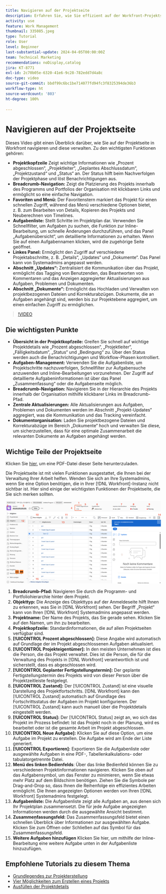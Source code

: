 ```yaml
---
title: Navigieren auf der Projektseite
description: Erfahren Sie, wie Sie effizient auf der Workfront-Projektseite navigieren und diese verwalten, indem Sie Funktionen wie die Projektkopfzeile, Breadcrumb-Navigation, Aufgabenlisten sowie die Abschnitte „Updates“ und „Dokumente“ verwenden.
activity: use
feature: Work Management
thumbnail: 335085.jpeg
type: Tutorial
role: User
level: Beginner
last-substantial-update: 2024-04-05T00:00:00Z
team: Technical Marketing
recommendations: noDisplay,catalog
jira: KT-8771
exl-id: 2c70b05e-6320-41e6-9c28-782edd7d4a8c
doc-type: video
source-git-commit: bbdf99c6bc1be714077fd94fc3f8325394de36b3
workflow-type: ht
source-wordcount: '803'
ht-degree: 100%

---
```


# Navigieren auf der Projektseite

Dieses Video gibt einen Überblick darüber, wie Sie auf der Projektseite in Workfront navigieren und diese verwalten. Zu den wichtigsten Funktionen gehören:

* **Projektkopfzeile** Zeigt wichtige Informationen wie „Prozent abgeschlossen“, „Projektleiter“, „Geplantes Abschlussdatum“, „Projektzustand“ und „Status“ an. Der Status hilft beim Nachverfolgen der Projektphase und löst Benachrichtigungen aus. 
* **Breadcrumb-Navigation:** Zeigt die Platzierung des Projekts innerhalb des Programms und Portfolios der Organisation mit klickbaren Links und ermöglicht so eine einfache Navigation. 
* **Favoriten und Menü:** Der Favoritenstern markiert das Projekt für einen schnellen Zugriff, während das Menü verschiedene Optionen bietet, z. B. zum Bearbeiten von Details, Kopieren des Projekts und Neuberechnen von Timelines. 
* **Aufgabenliste:** Stellt Schritte im Projektplan dar. Verwenden Sie Schnellfilter, um Aufgaben zu suchen, die Funktion zur Inline-Bearbeitung, um schnelle Änderungen durchzuführen, und das Panel „Aufgabenübersicht“, um detaillierte Informationen zu erhalten. Wenn Sie auf einen Aufgabennamen klicken, wird die zugehörige Seite geöffnet. 
* **Linkes Panel:** Ermöglicht den Zugriff auf verschiedene Projektabschnitte, z. B. „Details“, „Updates“ und „Dokumente“. Das Panel kann von Systemadmins angepasst werden. 
* **Abschnitt „Updates“:** Zentralisiert die Kommunikation über das Projekt, ermöglicht das Tagging von Benutzenden, das Beantworten von Kommentaren und das Anzeigen aggregierter Aktualisierungen aus Aufgaben, Problemen und Dokumenten. 
* **Abschnitt „Dokumente“:** Ermöglicht das Hochladen und Verwalten von projektbezogenen Dateien und Korrekturabzügen. Dokumente, die an Aufgaben angehängt sind, werden bis zur Projektebene aggregiert, um einen einfachen Zugriff zu ermöglichen. 


>[!VIDEO](https://video.tv.adobe.com/v/3449735/?quality=12&learn=on&enablevpops=1&captions=ger)

## Die wichtigsten Punkte

* **Übersicht in der Projektkopfzeile:** Greifen Sie schnell auf wichtige Projektdetails wie „Prozent abgeschlossen“, „Projektleiter“, „Fälligkeitsdatum“, „Status“ und „Bedingung“ zu.  Über den Status werden auch die Benachrichtigungen und Workflow-Phasen kontrolliert. 
* **Aufgaben-Management:** Verwenden Sie die Aufgabenliste, um Projektschritte nachzuverfolgen, Schnellfilter zur Aufgabensuche anzuwenden und Inline-Bearbeitungen vorzunehmen. Der Zugriff auf detaillierte Aufgabeninformationen ist über das Panel „Zusammenfassung“ oder die Aufgabenseite möglich. 
* **Breadcrumb-Navigation:** Navigieren Sie in der Hierarchie des Projekts innerhalb der Organisation mithilfe klickbarer Links im Breadcrumb-Pfad. 
* **Zentrale Aktualisierungen:** Alle Aktualisierungen aus Aufgaben, Problemen und Dokumenten werden im Abschnitt „Projekt-Updates“ aggregiert, was die Kommunikation und das Tracking vereinfacht. 
* **Dokumentorganisation:** Laden Sie projektbezogene Dateien und Korrekturabzüge im Bereich „Dokumente“ hoch und verwalten Sie diese, um sicherzustellen, dass für eine optimale Zusammenarbeit die relevanten Dokumente an Aufgaben angehängt werden. 


## Wichtige Teile der Projektseite

Klicken Sie [hier](/help/assets/key-parts-of-the-project-page.pdf), um eine PDF-Datei dieser Seite herunterzuladen.

Die Projektseite ist mit vielen Funktionen ausgestattet, die Ihnen bei der Verwaltung Ihrer Arbeit helfen. Wenden Sie sich an Ihre Systemadmins, wenn Sie eine Option benötigen, die in Ihrer [!DNL Workfront]-Instanz nicht sichtbar ist. Hier sind einige der wichtigsten Funktionen der Projektseite, die Sie sich merken sollten.

![Screenshot der Projektseite](assets/project-page-graphic-for-planner-v2.png)

1. **Breadcrumb-Pfad:** Navigieren Sie durch die Programm- und Portfoliohierarchie hinter dem Projekt.
2. **Objekttyp:** Die Anzeige des Objekttyps auf der Anmeldeseite hilft Ihnen zu erkennen, was Sie in [!DNL Workfront] sehen. Der Begriff „Projekt“ kann von Ihren [!DNL Workfront] Systemadmins angepasst werden.
3. **Projektname:** Der Name des Projekts, das Sie gerade sehen. Klicken Sie auf den Namen, um ihn zu bearbeiten.
4. **Projektkopfzeile:** Standardinformationen, die auf allen Projektseiten verfügbar sind.
5. **[!UICONTROL Prozent abgeschlossen]:** Diese Angabe wird automatisch auf Grundlage der im Projekt abgeschlossenen Aufgaben aktualisiert.
6. **[!UICONTROL Projekteigentümer]:** In den meisten Unternehmen ist dies die Person, die das Projekt verwaltet. Dies ist die Person, die für die Verwaltung des Projekts in [!DNL Workfront] verantwortlich ist und sicherstellt, dass es abgeschlossen wird.
7. **[!UICONTROL Geplanter Fertigstellungstermin]:** Der geplante Fertigstellungstermin des Projekts wird von dieser Person über die Projektzeitleiste festgelegt.
8. **[!UICONTROL Zustand]:** Der [!UICONTROL Zustand] ist eine visuelle Darstellung des Projektfortschritts. [!DNL Workfront] kann den [!UICONTROL Zustand] automatisch auf Grundlage des Fortschrittsstatus der Aufgaben im Projekt konfigurieren. Der [!UICONTROL Zustand] kann auch manuell über die Projektdetails eingestellt werden.
9. **[!UICONTROL Status]:** Der [!UICONTROL Status] zeigt an, wo sich das Projekt im Prozess befindet: Ist das Projekt noch in der Planung, wird es bearbeitet oder ist die gesamte Arbeit im Projekt abgeschlossen.
10. **[!UICONTROL Neue Aufgabe]:** Klicken Sie auf diese Option, um eine Aufgabe im Projekt zu erstellen. Die Aufgabe wird am Ende der Liste generiert.
11. **[!UICONTROL Exportieren]:** Exportieren Sie die Aufgabenliste oder ausgewählte Aufgaben in eine PDF-, Tabellenkalkulations- oder tabulatorgetrennte Datei.
12. **Menü des linken Bedienfelds**: Über das linke Bedienfeld können Sie zu verschiedenen Projektinformationen navigieren. Klicken Sie oben auf das Aufgabensymbol, um das Fenster zu minimieren, wenn Sie etwas mehr Platz auf dem Bildschirm benötigen. Ziehen Sie die Symbole per Drag-and-Drop so, dass Ihnen die Reihenfolge ein effizientes Arbeiten ermöglicht. Die Ihnen angezeigten Optionen werden von Ihren [!DNL Workfront] Systemadmins festgelegt.
13. **Aufgabenliste:** Die Aufgabenliste zeigt alle Aufgaben an, aus denen sich Ihr Projektplan zusammensetzt. Die für jede Aufgabe angezeigten Informationen werden durch die ausgewählte Ansicht bestimmt.
14. **Zusammenfassungsfeld:** Das Zusammenfassungsfeld bietet einen schnellen Überblick über Informationen zur ausgewählten Aufgabe. Klicken Sie zum Öffnen oder Schließen auf das Symbol für das Zusammenfassungsfeld.
15. **Weitere Aufgaben hinzufügen** Klicken Sie hier, um mithilfe der Inline-Bearbeitung eine weitere Aufgabe unten in der Aufgabenliste hinzuzufügen.

## Empfohlene Tutorials zu diesem Thema

* [Grundlegendes zur Projekterstellung](/help/manage-work/projects/understand-basic-project-creation.md)
* [Vier Möglichkeiten zum Erstellen eines Projekts](/help/manage-work/projects/understand-other-ways-to-create-projects.md)
* [Ausfüllen der Projektdetails](/help/manage-work/projects/fill-in-the-project-details.md)

